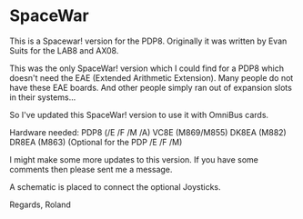 # SpaceWar

This is a Spacewar! version for the PDP8. Originally it was written by Evan Suits for the LAB8  and AX08.

This was the only SpaceWar! version which I could find for a PDP8 which doesn't need the EAE (Extended Arithmetic Extension). Many people do not have these EAE boards. And other people simply ran out of expansion slots in their systems...

So I've updated this SpaceWar! version to use it with OmniBus cards.

Hardware needed:
PDP8 (/E /F /M /A) 
VC8E (M869/M855)
DK8EA (M882) 
DR8EA (M863) (Optional for the PDP /E /F /M)

I might make some more updates to this version. If you have some comments then please sent me a message.

A schematic is placed to connect the optional Joysticks.

Regards, Roland

